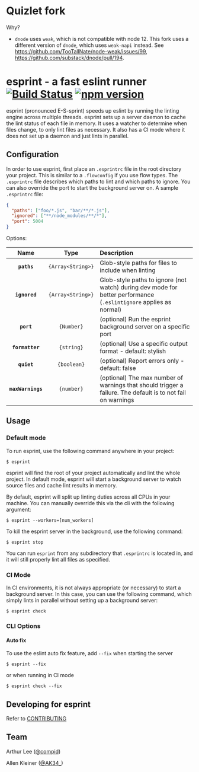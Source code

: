 # Quizlet fork

Why?

- `dnode` uses `weak`, which is not compatible with node 12. This fork uses a different version of `dnode`, which uses `weak-napi` instead. See https://github.com/TooTallNate/node-weak/issues/99, https://github.com/substack/dnode/pull/194.

# esprint - a fast eslint runner [![Build Status](https://img.shields.io/travis/pinterest/esprint/master.svg?style=flat)](https://travis-ci.org/pinterest/esprint) [![npm version](https://img.shields.io/npm/v/esprint.svg?style=flat)](https://www.npmjs.com/package/esprint)

esprint (pronounced E-S-sprint) speeds up eslint by running the linting engine across multiple threads.
esprint sets up a server daemon to cache the lint status of each file in memory. It uses a watcher to determine when files change, to only lint files as necessary. It also has a CI mode where it does not set up a daemon and just lints in parallel.

## Configuration

In order to use esprint, first place an `.esprintrc` file in the root directory your project. This is similar to a `.flowconfig` if you use flow types. The `.esprintrc` file describes which paths to lint and which paths to ignore. You can also override the port to start the background server on.
A sample `.esprintrc` file:

```json
{
  "paths": ["foo/*.js", "bar/**/*.js"],
  "ignored": ["**/node_modules/**/*"],
  "port": 5004
}
```

Options:

|       Name        |       Type        | Description                                                                                                       |
| :---------------: | :---------------: | :---------------------------------------------------------------------------------------------------------------- |
|    **`paths`**    | `{Array<String>}` | Glob-style paths for files to include when linting                                                                |
|   **`ignored`**   | `{Array<String>}` | Glob-style paths to ignore (not watch) during dev mode for better performance (`.eslintignore` applies as normal) |
|    **`port`**     |    `{Number}`     | (optional) Run the esprint background server on a specific port                                                   |
|  **`formatter`**  |    `{string}`     | (optional) Use a specific output format - default: stylish                                                        |
|    **`quiet`**    |    `{boolean}`    | (optional) Report errors only - default: false                                                                    |
| **`maxWarnings`** |    `{number}`     | (optional) The max number of warnings that should trigger a failure. The default is to not fail on warnings       |

## Usage

### Default mode

To run esprint, use the following command anywhere in your project:

```
$ esprint
```

esprint will find the root of your project automatically and lint the whole project. In default mode, esprint will start a background server to watch source files and cache lint results in memory.

By default, esprint will split up linting duties across all CPUs in your machine. You can manually override this via the cli with the following argument:

```
$ esprint --workers=[num_workers]
```

To kill the esprint server in the background, use the following command:

```
$ esprint stop
```

You can run `esprint` from any subdirectory that `.esprintrc` is located in, and it will still properly lint all files as specified.

### CI Mode

In CI environments, it is not always appropriate (or necessary) to start a background server. In this case, you can use the following command, which simply lints in parallel without setting up a background server:

```
$ esprint check
```

### CLI Options

#### Auto fix

To use the eslint auto fix feature, add `--fix` when starting the server

```
$ esprint --fix
```

or when running in CI mode

```
$ esprint check --fix
```

## Developing for esprint

Refer to [CONTRIBUTING](https://github.com/pinterest/esprint/blob/master/CONTRIBUTING.md)

## Team

Arthur Lee ([@compid](https://twitter.com/compid))

Allen Kleiner ([@AK34\_](https://twitter.com/AK34_))
